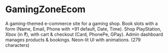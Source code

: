 # GamingZoneEcom
A gaming-themed e-commerce site for a gaming shop. Book slots with a form (Name, Email, Phone with +91 default, Date, Time). Shop PlayStation, Xbox (in ₹), with cart &amp; checkout (Card, PhonePe, GPay). Admin dashboard manages products &amp; bookings. Neon-lit UI with animations. (279 characters)
